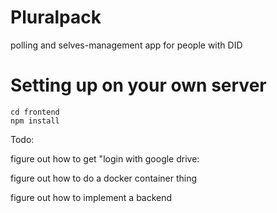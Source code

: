 # Pluralpack

polling and selves-management app for people with DID

# Setting up on your own server

```
cd frontend
npm install
```

Todo:

figure out how to get "login with google drive:

figure out how to do a docker container thing

figure out how to implement a backend